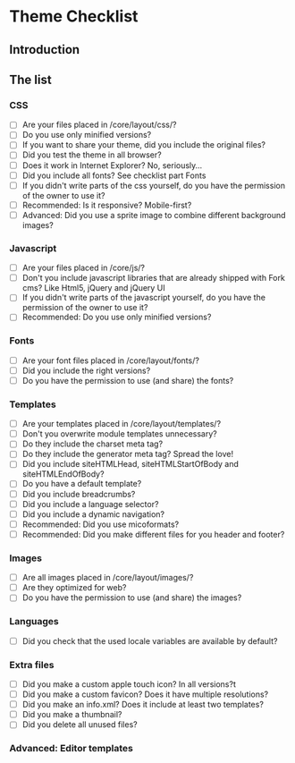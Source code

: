 # Theme Checklist

## Introduction


## The list

### CSS

- [ ] Are your files placed in /core/layout/css/?
- [ ] Do you use only minified versions?
- [ ] If you want to share your theme, did you include the original files?
- [ ] Did you test the theme in all browser?
- [ ] Does it work in Internet Explorer? No, seriously…
- [ ] Did you include all fonts? See checklist part Fonts
- [ ] If you didn't write parts of the css yourself, do you have the permission of the owner to use it?
- [ ] Recommended: Is it responsive? Mobile-first?
- [ ] Advanced: Did you use a sprite image to combine different background images?

### Javascript

- [ ] Are your files placed in /core/js/?
- [ ] Don't you include javascript libraries that are already shipped with Fork cms? Like Html5, jQuery and jQuery UI
- [ ] If you didn't write parts of the javascript yourself, do you have the permission of the owner to use it?
- [ ] Recommended: Do you use only minified versions?

### Fonts

- [ ] Are your font files placed in /core/layout/fonts/?
- [ ] Did you include the right versions?
- [ ] Do you have the permission to use (and share) the fonts?

### Templates

- [ ] Are your templates placed in /core/layout/templates/?
- [ ] Don't you overwrite module templates unnecessary?
- [ ] Do they include the charset meta tag?
- [ ] Do they include the generator meta tag? Spread the love!
- [ ] Did you include siteHTMLHead, siteHTMLStartOfBody and siteHTMLEndOfBody?
- [ ] Do you have a default template?
- [ ] Did you include breadcrumbs?
- [ ] Did you include a language selector?
- [ ] Did you include a dynamic navigation?
- [ ] Recommended: Did you use micoformats?
- [ ] Recommended: Did you make different files for you header and footer?

### Images

- [ ] Are all images placed in /core/layout/images/?
- [ ] Are they optimized for web?
- [ ] Do you have the permission to use (and share) the images?

### Languages

- [ ] Did you check that the used locale variables are available by default?

### Extra files

- [ ] Did you make a custom apple touch icon? In all versions?t
- [ ] Did you make a custom favicon? Does it have multiple resolutions?
- [ ] Did you make an info.xml? Does it include at least two templates?
- [ ] Did you make a thumbnail?
- [ ] Did you delete all unused files?

### Advanced: Editor templates

